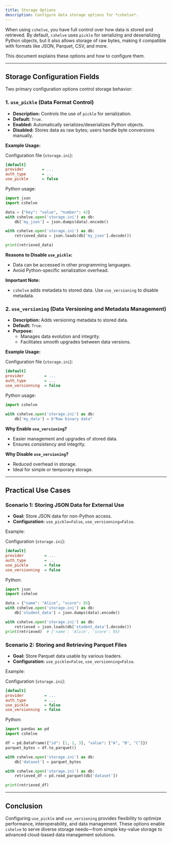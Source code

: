 ```yaml
---
title: Storage Options
description: Configure data storage options for *cshelve*.
---
```


When using `cshelve`, you have full control over how data is stored and retrieved. By default, `cshelve` uses `pickle` for serializing and deserializing Python objects, but it also allows storage of raw bytes, making it compatible with formats like JSON, Parquet, CSV, and more.

This document explains these options and how to configure them.

---

## Storage Configuration Fields

Two primary configuration options control storage behavior:

### 1. `use_pickle` (Data Format Control)

- **Description:** Controls the use of `pickle` for serialization.
- **Default:** `True`.
- **Enabled:** Automatically serializes/deserializes Python objects.
- **Disabled:** Stores data as raw bytes; users handle byte conversions manually.

**Example Usage:**

Configuration file (`storage.ini`):
```ini
[default]
provider        = ...
auth_type       = ...
use_pickle      = false
```

Python usage:
```python
import json
import cshelve

data = {"key": "value", "number": 42}
with cshelve.open('storage.ini') as db:
    db['my_json'] = json.dumps(data).encode()

with cshelve.open('storage.ini') as db:
    retrieved_data = json.loads(db['my_json'].decode())

print(retrieved_data)
```

**Reasons to Disable `use_pickle`:**
- Data can be accessed in other programming languages.
- Avoid Python-specific serialization overhead.

**Important Note:**
- `cshelve` adds metadata to stored data. Use `use_versioning` to disable metadata.

### 2. `use_versioning` (Data Versioning and Metadata Management)

- **Description:** Adds versioning metadata to stored data.
- **Default:** `True`.
- **Purpose:**
  - Manages data evolution and integrity.
  - Facilitates smooth upgrades between data versions.

**Example Usage:**

Configuration file (`storage.ini`):
```ini
[default]
provider         = ...
auth_type        = ...
use_versionning  = false
```

Python usage:
```python
import cshelve

with cshelve.open('storage.ini') as db:
    db['my_data'] = b"Raw binary data"
```

**Why Enable `use_versioning`?**
- Easier management and upgrades of stored data.
- Ensures consistency and integrity.

**Why Disable `use_versioning`?**
- Reduced overhead in storage.
- Ideal for simple or temporary storage.

---

## Practical Use Cases

### Scenario 1: Storing JSON Data for External Use

- **Goal:** Store JSON data for non-Python access.
- **Configuration:** `use_pickle=False`, `use_versionning=False`.

Example:

Configuration (`storage.ini`):
```ini
[default]
provider         = ...
auth_type        = ...
use_pickle       = false
use_versionning  = false
```

Python:
```python
import json
import cshelve

data = {"name": "Alice", "score": 95}
with cshelve.open('storage.ini') as db:
    db['student_data'] = json.dumps(data).encode()

with cshelve.open('storage.ini') as db:
    retrieved = json.loads(db['student_data'].decode())
print(retrieved)  # {'name': 'Alice', 'score': 95}
```

### Scenario 2: Storing and Retrieving Parquet Files
- **Goal:** Store Parquet data usable by various loaders.
- **Configuration:** `use_pickle=False`, `use_versionning=False`.

Example:

Configuration (`storage.ini`):
```ini
[default]
provider         = ...
auth_type        = ...
use_pickle       = false
use_versionning  = false
```

Python:
```python
import pandas as pd
import cshelve

df = pd.DataFrame({"id": [1, 2, 3], "value": ["A", "B", "C"]})
parquet_bytes = df.to_parquet()

with cshelve.open('storage.ini') as db:
    db['dataset'] = parquet_bytes

with cshelve.open('storage.ini') as db:
    retrieved_df = pd.read_parquet(db['dataset'])

print(retrieved_df)
```

---

## Conclusion

Configuring `use_pickle` and `use_versioning` provides flexibility to optimize performance, interoperability, and data management. These options enable `cshelve` to serve diverse storage needs—from simple key-value storage to advanced cloud-based data management solutions.
